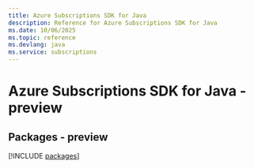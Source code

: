 ```yaml
---
title: Azure Subscriptions SDK for Java
description: Reference for Azure Subscriptions SDK for Java
ms.date: 10/06/2025
ms.topic: reference
ms.devlang: java
ms.service: subscriptions
---
```

# Azure Subscriptions SDK for Java - preview
## Packages - preview
[!INCLUDE [packages](subscriptions-index.md)]